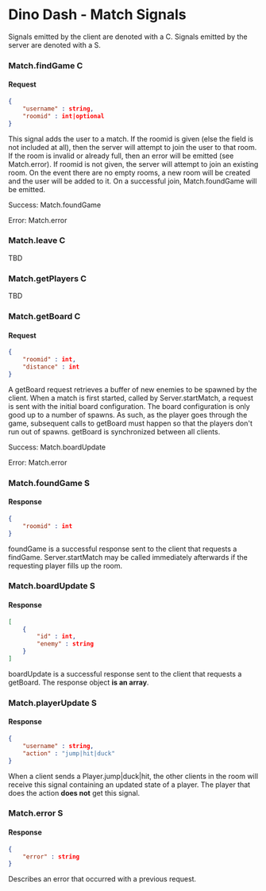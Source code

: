 # Dino Dash - Match Signals
Signals emitted by the client are denoted with a C. Signals emitted by the server are denoted with a S.
### Match.findGame C
#### Request
```json
{
	"username" : string,
	"roomid" : int|optional
}
```
This signal adds the user to a match. If the roomid is given (else the field is not included at all), then the server will attempt to join the user to that room. If the room is invalid or already full, then an error will be emitted (see Match.error). If roomid is not given, the server will attempt to join an existing room. On the event there are no empty rooms, a new room will be created and the user will be added to it. On a successful join, Match.foundGame will be emitted.

Success: Match.foundGame

Error: Match.error
### Match.leave C
TBD
### Match.getPlayers C
TBD
### Match.getBoard C
#### Request
```json
{
	"roomid" : int,
	"distance" : int
}
```
A getBoard request retrieves a buffer of new enemies to be spawned by the client. When a match is first started, called by Server.startMatch, a request is sent with the initial board configuration. The board configuration is only good up to a number of spawns. As such, as the player goes through the game, subsequent calls to getBoard must happen so that the players don't run out of spawns. getBoard is synchronized between all clients.

Success: Match.boardUpdate

Error: Match.error
### Match.foundGame S
#### Response
```json
{
	"roomid" : int
}
```

foundGame is a successful response sent to the client that requests a findGame. Server.startMatch may be called immediately afterwards if the requesting player fills up the room.
### Match.boardUpdate S
#### Response
```json
[
	{
		"id" : int,
		"enemy" : string
	}
]
```
boardUpdate is a successful response sent to the client that requests a getBoard. The response object **is an array**.
### Match.playerUpdate S
#### Response
```json
{
	"username" : string,
	"action" : "jump|hit|duck"
}
```
When a client sends a Player.jump|duck|hit, the other clients in the room will receive this signal containing an updated state of a player. The player that does the action **does not** get this signal.
### Match.error S
#### Response
```json
{
	"error" : string
}
```
Describes an error that occurred with a previous request.
